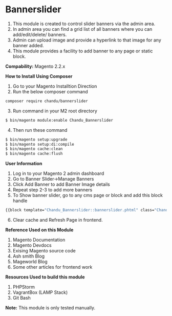 # Bannerslider

1. This module is created to control slider banners via the admin area.
2. In admin area you can find a grid list of all banners where you can
add/edit/delete/ banners.
3. Admin can upload image and provide a hyperlink to that image for any banner added.
4. This module provides a facility to add banner to any page or static block.

**Compability:** Magento 2.2.x 

**How to Install Using Composer**
 1. Go to your Magento Installtion Direction
 2. Run the below composer command
 ```sh
 composer require chandu/bannerslider
 ```
 3. Run command in your M2 root directory 
 ```sh
 $ bin/magento module:enable Chandu_Bannerslider
 ```
 4. Then run these command
 ```sh
 $ bin/magento setup:upgrade
 $ bin/magento setup:di:compile
 $ bin/magento cache:clean
 $ bin/magento cache:flush
 ```
 **User Information**
 
 1. Log in to your Magento 2 admin dashboard
 2. Go to Banner Slider->Manage Banners
 3. Click Add Banner to add Banner Image details
 4. Repeat step 2-3 to add more banners
 5. To Show banner slider, go to any cms page or block and add this block handle
 ```sh
 {{block template="Chandu_Bannerslider::bannerslider.phtml" class="Chandu\Bannerslider\Block\Bannerslider" name="banners"}}
 ```
 6. Clear cache and Refresh Page in frontend.
 
 **Reference Used on this Module**
 1. Magento Documentation
 1. Magento Devdocs
 2. Exising Magento source code
 3. Ash smith Blog
 4. Mageworld Blog
 5. Some other articles for frontend work
 
 **Resources Used to build this module**
 1. PHPStorm
 2. VagrantBox (LAMP Stack)
 3. Git Bash
 
 **Note:** This module is only tested manually.
